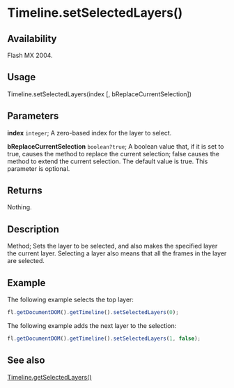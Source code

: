 # Timeline.setSelectedLayers()

## Availability

Flash MX 2004.

## Usage

Timeline.setSelectedLayers(index [, bReplaceCurrentSelection])

## Parameters

**index** `integer`; A zero-based index for the layer to select.

**bReplaceCurrentSelection** `boolean?true`; A boolean value that, if it is set to true, causes the method to replace the current selection; false causes the method to extend the current selection. The default value is true. This parameter is optional.

## Returns

Nothing.

## Description

Method; Sets the layer to be selected, and also makes the specified layer the current layer. Selecting a layer also means that all the frames in the layer are selected.

## Example

The following example selects the top layer:

```javascript
fl.getDocumentDOM().getTimeline().setSelectedLayers(0);
```

The following example adds the next layer to the selection:

```javascript
fl.getDocumentDOM().getTimeline().setSelectedLayers(1, false);
```

## See also

[Timeline.getSelectedLayers()](../Timeline_object/Timeline26.md)

